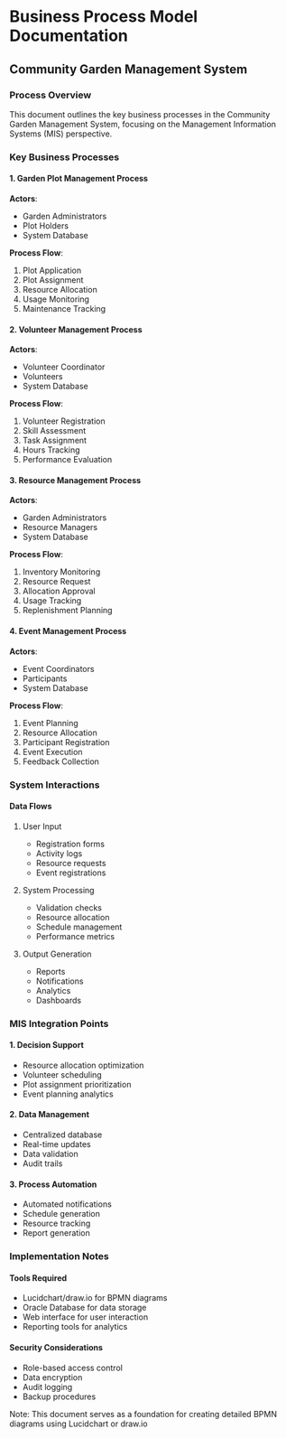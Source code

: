# Business Process Model Documentation
## Community Garden Management System

### Process Overview
This document outlines the key business processes in the Community Garden Management System, focusing on the Management Information Systems (MIS) perspective.

### Key Business Processes

#### 1. Garden Plot Management Process
**Actors**:
- Garden Administrators
- Plot Holders
- System Database

**Process Flow**:
1. Plot Application
2. Plot Assignment
3. Resource Allocation
4. Usage Monitoring
5. Maintenance Tracking

#### 2. Volunteer Management Process
**Actors**:
- Volunteer Coordinator
- Volunteers
- System Database

**Process Flow**:
1. Volunteer Registration
2. Skill Assessment
3. Task Assignment
4. Hours Tracking
5. Performance Evaluation

#### 3. Resource Management Process
**Actors**:
- Garden Administrators
- Resource Managers
- System Database

**Process Flow**:
1. Inventory Monitoring
2. Resource Request
3. Allocation Approval
4. Usage Tracking
5. Replenishment Planning

#### 4. Event Management Process
**Actors**:
- Event Coordinators
- Participants
- System Database

**Process Flow**:
1. Event Planning
2. Resource Allocation
3. Participant Registration
4. Event Execution
5. Feedback Collection

### System Interactions

#### Data Flows
1. User Input
   - Registration forms
   - Activity logs
   - Resource requests
   - Event registrations

2. System Processing
   - Validation checks
   - Resource allocation
   - Schedule management
   - Performance metrics

3. Output Generation
   - Reports
   - Notifications
   - Analytics
   - Dashboards

### MIS Integration Points

#### 1. Decision Support
- Resource allocation optimization
- Volunteer scheduling
- Plot assignment prioritization
- Event planning analytics

#### 2. Data Management
- Centralized database
- Real-time updates
- Data validation
- Audit trails

#### 3. Process Automation
- Automated notifications
- Schedule generation
- Resource tracking
- Report generation

### Implementation Notes

#### Tools Required
- Lucidchart/draw.io for BPMN diagrams
- Oracle Database for data storage
- Web interface for user interaction
- Reporting tools for analytics

#### Security Considerations
- Role-based access control
- Data encryption
- Audit logging
- Backup procedures

Note: This document serves as a foundation for creating detailed BPMN diagrams using Lucidchart or draw.io 